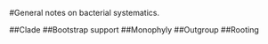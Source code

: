 #General notes on bacterial systematics.


##Clade
##Bootstrap support
##Monophyly
##Outgroup
##Rooting